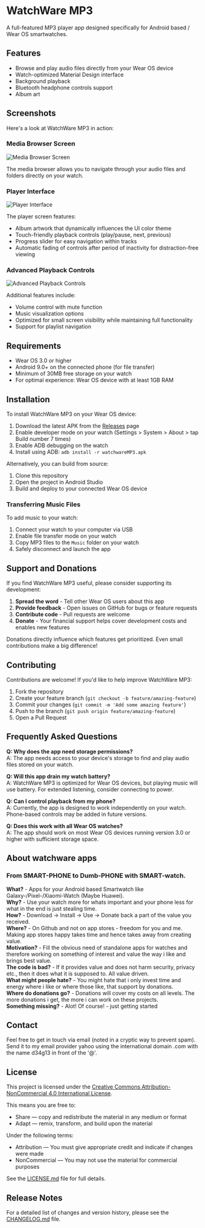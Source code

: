 # WatchWare MP3

A full-featured MP3 player app designed specifically for Android based / Wear OS smartwatches.

## Features

- Browse and play audio files directly from your Wear OS device
- Watch-optimized Material Design interface
- Background playback
- Bluetooth headphone controls support
- Album art

## Screenshots

Here's a look at WatchWare MP3 in action:

### Media Browser Screen
![Media Browser Screen](doc/Screenshot1.png)

The media browser allows you to navigate through your audio files and folders directly on your watch. 

### Player Interface
![Player Interface](doc/Screenshot2.png)

The player screen features:
- Album artwork that dynamically influences the UI color theme
- Touch-friendly playback controls (play/pause, next, previous)
- Progress slider for easy navigation within tracks
- Automatic fading of controls after period of inactivity for distraction-free viewing

### Advanced Playback Controls
![Advanced Playback Controls](doc/Screenshot3.png)

Additional features include:
- Volume control with mute function
- Music visualization options
- Optimized for small screen visibility while maintaining full functionality
- Support for playlist navigation

## Requirements

- Wear OS 3.0 or higher
- Android 9.0+ on the connected phone (for file transfer)
- Minimum of 30MB free storage on your watch
- For optimal experience: Wear OS device with at least 1GB RAM

## Installation

To install WatchWare MP3 on your Wear OS device:

1. Download the latest APK from the [Releases](https://github.com/your-username/watchwareMP3/releases) page
2. Enable developer mode on your watch (Settings > System > About > tap Build number 7 times)
3. Enable ADB debugging on the watch
4. Install using ADB: `adb install -r watchwareMP3.apk`

Alternatively, you can build from source:

1. Clone this repository
2. Open the project in Android Studio
3. Build and deploy to your connected Wear OS device

### Transferring Music Files

To add music to your watch:

1. Connect your watch to your computer via USB
2. Enable file transfer mode on your watch
3. Copy MP3 files to the `Music` folder on your watch
4. Safely disconnect and launch the app

## Support and Donations

If you find WatchWare MP3 useful, please consider supporting its development:

1. **Spread the word** - Tell other Wear OS users about this app
2. **Provide feedback** - Open issues on GitHub for bugs or feature requests
3. **Contribute code** - Pull requests are welcome
4. **Donate** - Your financial support helps cover development costs and enables new features

Donations directly influence which features get prioritized. Even small contributions make a big difference!

## Contributing

Contributions are welcome! If you'd like to help improve WatchWare MP3:

1. Fork the repository
2. Create your feature branch (`git checkout -b feature/amazing-feature`)
3. Commit your changes (`git commit -m 'Add some amazing feature'`)
4. Push to the branch (`git push origin feature/amazing-feature`)
5. Open a Pull Request

## Frequently Asked Questions

**Q: Why does the app need storage permissions?**  
A: The app needs access to your device's storage to find and play audio files stored on your watch.

**Q: Will this app drain my watch battery?**  
A: WatchWare MP3 is optimized for Wear OS devices, but playing music will use battery. For extended listening, consider connecting to power.

**Q: Can I control playback from my phone?**  
A: Currently, the app is designed to work independently on your watch. Phone-based controls may be added in future versions.

**Q: Does this work with all Wear OS watches?**  
A: The app should work on most Wear OS devices running version 3.0 or higher with sufficient storage space.

## About watchware apps

### From SMART-PHONE to Dumb-PHONE with SMART-watch.

**What?** - Apps for your Android based Smartwatch like Galaxy-/Pixel-/Xiaomi-Watch (Maybe Huawei).\
**Why?** - Use your watch more for whats important and your phone less for what in the end is just stealing time.\
**How?** - Download -> Install -> Use -> Donate back a part of the value you received.\
**Where?** - On Github and not on app stores - freedom for you and me. Making app stores happy takes time and hence takes away from creating value.\
**Motivation?** - Fill the obvious need of standalone apps for watches and therefore working on something of interest and value the way i like and brings best value.\
**The code is bad?** - If it provides value and does not harm security, privacy etc., then it does what it is supposed to. All value driven.\
**What might people hate?** - You might hate that i only invest time and energy where i like or where those like, that support by donations.\
**Where do donations go?** - Donations will cover my costs on all levels. The more donations i get, the more i can work on these projects.\
**Something missing?** - Alot! Of course! - just getting started

## Contact

Feel free to get in touch via email (noted in a cryptic way to prevent spam).\
Send it to my email provider yahoo using the international domain .com with the name d34g13 in front of the '@'.

## License

This project is licensed under the [Creative Commons Attribution-NonCommercial 4.0 International License](LICENSE.md).

This means you are free to:
- Share — copy and redistribute the material in any medium or format
- Adapt — remix, transform, and build upon the material

Under the following terms:
- Attribution — You must give appropriate credit and indicate if changes were made
- NonCommercial — You may not use the material for commercial purposes

See the [LICENSE.md](LICENSE.md) file for full details.

## Release Notes

For a detailed list of changes and version history, please see the [CHANGELOG.md](CHANGELOG) file.
